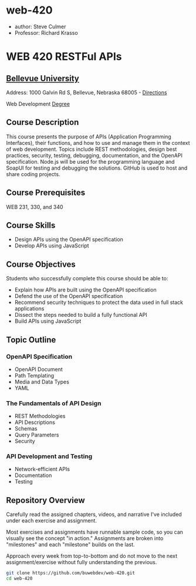 # web-420
- author:  Steve Culmer
- Professor:  Richard Krasso


# WEB 420 RESTFul APIs
## [Bellevue University](http://bellevue.edu "Bellevue University is a private, non-profit university located in Bellevue, Nebraska, United States.")

Address: 1000 Galvin Rd S, Bellevue, Nebraska 68005 - [Directions](https://www.google.com/maps/dir/''/Bellevue+University/@41.1509562,-95.9896355,12z/data=!4m8!4m7!1m0!1m5!1m1!1s0x8793886a86ca807f:0x838e857240d175eb!2m2!1d-95.9195956!2d41.1509774 "Google maps")

Web Development [Degree](http://www.bellevue.edu/degrees/bachelor/web-development-bs/ "Designed by developers for developers.")

## Course Description
This course presents the purpose of APIs (Application Programming Interfaces), their functions, and how to use and manage them 
in the context of web development.  Topics include REST methodologies, design best practices, security, testing, debugging, 
documentation, and the OpenAPI specification.  Node.js will be used for the programming language and SoapUI for testing
and debugging the solutions.  GitHub is used to host and share coding projects. 

## Course Prerequisites
WEB 231, 330, and 340

## Course Skills
* Design APIs using the OpenAPI specification
* Develop APIs using JavaScript

## Course Objectives
Students who successfully complete this course should be able to:
* Explain how APIs are built using the OpenAPI specification
* Defend the use of the OpenAPI specification
* Recommend security techniques to protect the data used in full stack applications
* Dissect the steps needed to build a fully functional API
* Build APIs using JavaScript

## Topic Outline
### OpenAPI Specification
* OpenAPI Document
* Path Templating 
* Media and Data Types
* YAML
### The Fundamentals of API Design 
* REST Methodologies
* API Descriptions
* Schemas 
* Query Parameters 
* Security 
### API Development and Testing 
* Network-efficient APIs
* Documentation 
* Testing 

## Repository Overview

Carefully read the assigned chapters, videos, and narrative I've included under each exercise and assignment.

Most exercises and assignments have runnable sample code, so you can visually see the concept "in action."  Assignments are broken into "milestones" and each "milestone" builds on the last.

Approach every week from top-to-bottom and do not move to the next assignment/exercise without fully understanding the previous.

```bash
git clone https://github.com/buwebdev/web-420.git
cd web-420
```
